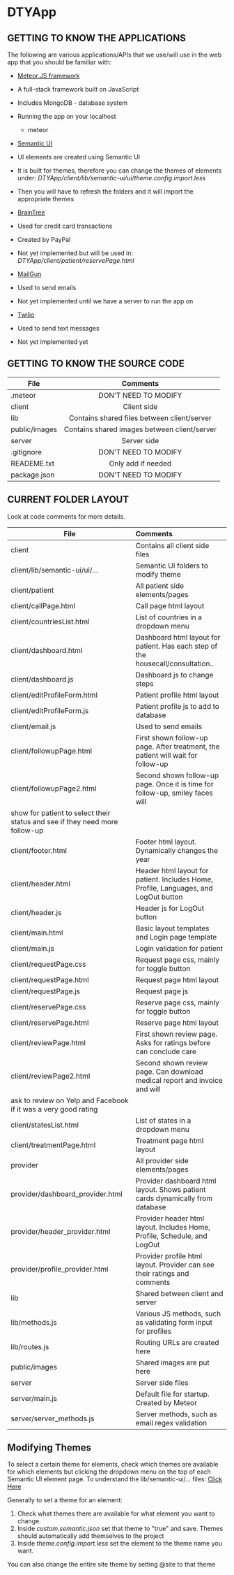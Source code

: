 # DTYApp

## GETTING TO KNOW THE APPLICATIONS
The following are various applications/APIs that we use/will use in the web app that you should be familiar with:

* [Meteor.JS framework](https://www.meteor.com/)
 * A full-stack framework built on JavaScript
 * Includes MongoDB - database system
 * Running the app on your localhost
   * meteor

* [Semantic UI](http://semantic-ui.com/usage/theming.html)
 * UI elements are created using Semantic UI
 * It is built for themes, therefore you can change the themes of elements under: _DTYApp/client/lib/semantic-ui/ui/theme.config.import.less_
 * Then you will have to refresh the folders and it will import the appropriate themes

* [BrainTree](https://www.braintreepayments.com/)
 * Used for credit card transactions
 * Created by PayPal
 * Not yet implemented but will be used in: _DTYApp/client/patient/reservePage.html_

* [MailGun](https://www.mailgun.com/)
 * Used to send emails
 * Not yet implemented until we have a server to run the app on

* [Twilio](https://www.twilio.com/)
 * Used to send text messages
 * Not yet implemented yet

## GETTING TO KNOW THE SOURCE CODE


| File          | Comments                                     |
| ------------- |:--------------------------------------------:|
| .meteor       | DON'T NEED TO MODIFY                         |
| client        | Client side                                  |
| lib           | Contains shared files between client/server  |
| public/images | Contains shared images between client/server |
| server        | Server side                                  |
| .gitignore    | DON'T NEED TO MODIFY                         |
| READEME.txt   | Only add if needed                           |
| package.json  | DON'T NEED TO MODIFY                         |

## CURRENT FOLDER LAYOUT
Look at code comments for more details.

| File                             | Comments                                                                         		|
|----------------------------------|:---------------------------------------------------------------------------------------|
| client                           | Contains all client side files                                                   		|
| client/lib/semantic-ui/ui/...    | Semantic UI folders to modify theme                                              		|
| client/patient                   | All patient side elements/pages                                                  		|
| client/callPage.html             | Call page html layout                                                            		|
| client/countriesList.html        | List of countries in a dropdown menu                                             		|
| client/dashboard.html            | Dashboard html layout for patient. Has each step of the housecall/consultation.. 		|
| client/dashboard.js              | Dashboard js to change steps                                                     		|
| client/editProfileForm.html      | Patient profile html layout                                                      		|
| client/editProfileForm.js        | Patient profile js to add to database                                            		|
| client/email.js                  | Used to send emails                                                              		|
| client/followupPage.html         | First shown follow-up page. After treatment, the patient will wait for follow-up 		|
| client/followupPage2.html        | Second shown follow-up page. Once it is time for follow-up, smiley faces will 
									 show for patient to select their status and see if they need more follow-up 			|
| client/footer.html               | Footer html layout. Dynamically changes the year                                 		|
| client/header.html               | Header html layout for patient. Includes Home, Profile, Languages, and LogOut button 	|
| client/header.js                 | Header js for LogOut button                                                     		|
| client/main.html                 | Basic layout templates and Login page template                                   		|
| client/main.js                   | Login validation for patient                                                     		|
| client/requestPage.css           | Request page css, mainly for toggle button                                       		|
| client/requestPage.html          | Request page html layout                                                         		|
| client/requestPage.js            | Request page js                                                                  		|
| client/reservePage.css           | Reserve page css, mainly for toggle button                                       		|
| client/reservePage.html          | Reserve page html layout                                                         		|	
| client/reviewPage.html           | First shown review page. Asks for ratings before can conclude care               		|
| client/reviewPage2.html          | Second shown review page. Can download medical report and invoice and will 
									 ask to review on Yelp and Facebook if it was a very good rating 						|
| client/statesList.html           | List of states in a dropdown menu                                                		|
| client/treatmentPage.html        | Treatment page html layout                                                       		|
| provider                         | All provider side elements/pages                                                 		|
| provider/dashboard_provider.html | Provider dashboard html layout. Shows patient cards dynamically from database	  		|
| provider/header_provider.html    | Provider header html layout. Includes Home, Profile, Schedule, and LogOut       		|
| provider/profile_provider.html   | Provider profile html layout. Provider can see their ratings and comments        		|
| lib                              | Shared between client and server                                                 		|
| lib/methods.js                   | Various JS methods, such as validating form input for profiles                   		|
| lib/routes.js                    | Routing URLs are created here                                                    		|
| public/images                    | Shared images are put here                                                       		|
| server                           | Server side files                                                                		|
| server/main.js                   | Default file for startup. Created by Meteor                                      		|
| server/server_methods.js         | Server methods, such as email regex validation                                   		|


## Modifying Themes
To select a certain theme for elements, check which themes are available for which elements but clicking the dropdown menu on the top of each Semantic UI element page. To understand the lib/semantic-ui/... files: [Click Here](https://github.com/Semantic-Org/Semantic-UI-Meteor) 

Generally to set a theme for an element:
1. Check what themes there are available for what element you want to change.
2. Inside _custom.semantic.json_ set that theme to "true" and save. Themes should automatically add themselves to the project
3. Inside _theme.config.import.less_ set the element to the theme name you want.

You can also change the entire site theme by setting @site to that theme
